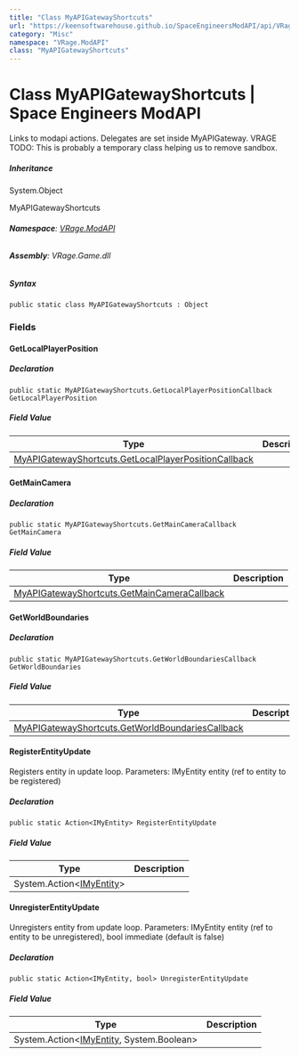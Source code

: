 ```yaml
---
title: "Class MyAPIGatewayShortcuts"
url: "https://keensoftwarehouse.github.io/SpaceEngineersModAPI/api/VRage.ModAPI.MyAPIGatewayShortcuts.html"
category: "Misc"
namespace: "VRage.ModAPI"
class: "MyAPIGatewayShortcuts"
---
```


# Class MyAPIGatewayShortcuts | Space Engineers ModAPI

Links to modapi actions. Delegates are set inside MyAPIGateway. VRAGE TODO: This is probably a temporary class helping us to remove sandbox.

##### Inheritance

System.Object

MyAPIGatewayShortcuts

###### **Namespace**: [VRage.ModAPI](https://keensoftwarehouse.github.io/SpaceEngineersModAPI/api/VRage.ModAPI.html)

###### **Assembly**: VRage.Game.dll

##### Syntax

```
public static class MyAPIGatewayShortcuts : Object
```

### Fields

#### GetLocalPlayerPosition

##### Declaration

```
public static MyAPIGatewayShortcuts.GetLocalPlayerPositionCallback GetLocalPlayerPosition
```

##### Field Value

| Type | Description |
| --- | --- |
| [MyAPIGatewayShortcuts.GetLocalPlayerPositionCallback](https://keensoftwarehouse.github.io/SpaceEngineersModAPI/api/VRage.ModAPI.MyAPIGatewayShortcuts.GetLocalPlayerPositionCallback.html) |     |

#### GetMainCamera

##### Declaration

```
public static MyAPIGatewayShortcuts.GetMainCameraCallback GetMainCamera
```

##### Field Value

| Type | Description |
| --- | --- |
| [MyAPIGatewayShortcuts.GetMainCameraCallback](https://keensoftwarehouse.github.io/SpaceEngineersModAPI/api/VRage.ModAPI.MyAPIGatewayShortcuts.GetMainCameraCallback.html) |     |

#### GetWorldBoundaries

##### Declaration

```
public static MyAPIGatewayShortcuts.GetWorldBoundariesCallback GetWorldBoundaries
```

##### Field Value

| Type | Description |
| --- | --- |
| [MyAPIGatewayShortcuts.GetWorldBoundariesCallback](https://keensoftwarehouse.github.io/SpaceEngineersModAPI/api/VRage.ModAPI.MyAPIGatewayShortcuts.GetWorldBoundariesCallback.html) |     |

#### RegisterEntityUpdate

Registers entity in update loop. Parameters: IMyEntity entity (ref to entity to be registered)

##### Declaration

```
public static Action<IMyEntity> RegisterEntityUpdate
```

##### Field Value

| Type | Description |
| --- | --- |
| System.Action<[IMyEntity](https://keensoftwarehouse.github.io/SpaceEngineersModAPI/api/VRage.ModAPI.IMyEntity.html)\> |     |

#### UnregisterEntityUpdate

Unregisters entity from update loop. Parameters: IMyEntity entity (ref to entity to be unregistered), bool immediate (default is false)

##### Declaration

```
public static Action<IMyEntity, bool> UnregisterEntityUpdate
```

##### Field Value

| Type | Description |
| --- | --- |
| System.Action<[IMyEntity](https://keensoftwarehouse.github.io/SpaceEngineersModAPI/api/VRage.ModAPI.IMyEntity.html), System.Boolean\> |     |